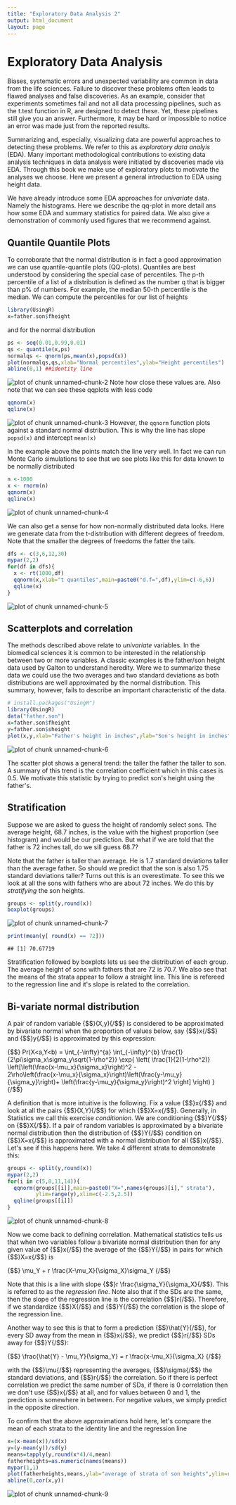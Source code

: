 ```yaml
---
title: "Exploratory Data Analysis 2"
output: html_document
layout: page
---
```





# Exploratory Data Analysis

Biases, systematic errors and unexpected variability are common in data from the life sciences. Failure to discover these problems often leads to flawed analyses and false discoveries. As an example, consider that experiments sometimes fail and not all data processing pipelines, such as the t.test function in R, are designed to detect these. Yet, these pipelines still give you an answer. Furthermore, it may be hard or impossible to notice an error was made just from the reported results.

Summarizing and, especially, visualizing data are powerful approaches to detecting these problems. We refer to this as _exploratory data analyis_ (EDA). Many important methodological contributions to existing data analysis techniques in data analysis were initiated by discoveries made via EDA. Through this book we make use of exploratory plots to motivate the analyses we choose. Here we present a general introduction to EDA using height data.

We have already introduce some EDA approaches for _univariate_ data. Namely the histograms.  Here we describe the qq-plot in more detail ans how some EDA and summary statistics for paired data. We also give a demonstration of commonly used figures that we recommend against.


## Quantile Quantile Plots

To corroborate that the normal distribution is in fact a good approximation we can use quantile-quantile plots (QQ-plots). Quantiles are best understood by considering the special case of percentiles. The p-th percentile of a list of a distribution is defined as the number q that is bigger than p% of numbers. For example, the median 50-th percentile is the median. We can compute the percentiles for our list of heights



```r
library(UsingR)
x=father.son$fheight
```

and for the normal distribution


```r
ps <- seq(0.01,0.99,0.01)
qs <- quantile(x,ps)
normalqs <- qnorm(ps,mean(x),popsd(x))
plot(normalqs,qs,xlab="Normal percentiles",ylab="Height percentiles")
abline(0,1) ##identity line
```

![plot of chunk unnamed-chunk-2](images/exploratory_data_analysis_2-unnamed-chunk-2-1.png) 
Note how close these values are. Also note that we can see these qqplots with less code

```r
qqnorm(x)
qqline(x) 
```

![plot of chunk unnamed-chunk-3](images/exploratory_data_analysis_2-unnamed-chunk-3-1.png) 
However, the `qqnorm` function plots against a standard normal distribution. This is why the line has slope `popsd(x)` and intercept `mean(x)`

In the example above the points match the line very well. In fact we can run Monte Carlo simulations to see that we see plots like this for data known to be normally distributed



```r
n <-1000
x <- rnorm(n)
qqnorm(x)
qqline(x)
```

![plot of chunk unnamed-chunk-4](images/exploratory_data_analysis_2-unnamed-chunk-4-1.png) 

We can also get a sense for how non-normally distributed data looks. Here we generate data from the t-distribution with different degrees of freedom. Note that the smaller the degrees of freedoms the fatter the tails.


```r
dfs <- c(3,6,12,30)
mypar(2,2)
for(df in dfs){
  x <- rt(1000,df)
  qqnorm(x,xlab="t quantiles",main=paste0("d.f=",df),ylim=c(-6,6))
  qqline(x)
}
```

![plot of chunk unnamed-chunk-5](images/exploratory_data_analysis_2-unnamed-chunk-5-1.png) 

<a name="scatterplots"></a>

## Scatterplots and correlation

The methods described above relate to _univariate_ variables. In the biomedical sciences it is common to be interested in the relationship between two or more variables. A classic examples is the father/son height data used by Galton to understand heredity. Were we to summarize these data we could use the two averages and two standard deviations as both distributions are well approximated by the normal distribution. This summary, however, fails to describe an important characteristic of the data.


```r
# install.packages("UsingR")
library(UsingR)
data("father.son")
x=father.son$fheight
y=father.son$sheight
plot(x,y,xlab="Father's height in inches",ylab="Son's height in inches",main=paste("correlation =",signif(cor(x,y),2)))
```

![plot of chunk unnamed-chunk-6](images/exploratory_data_analysis_2-unnamed-chunk-6-1.png) 

The scatter plot shows a general trend: the taller the father the taller to son. A summary of this trend is the correlation coefficient which in this cases is 0.5. We motivate this statistic by trying to predict son's height using the father's. 

## Stratification

Suppose we are asked to guess the height of randomly select sons. The average height, 68.7 inches, is the value with the highest proportion (see histogram) and would be our prediction. But what if we are told that the father is 72 inches tall, do we sill guess 68.7?

Note that the father is taller than average. He is 1.7 standard deviations taller than the average father. So should we predict that the son is also 1.75 standard deviations taller? Turns out this is an overestimate. To see this we look at all the sons with fathers who are about 72 inches. We do this by _stratifying_ the son heights.

```r
groups <- split(y,round(x)) 
boxplot(groups)
```

![plot of chunk unnamed-chunk-7](images/exploratory_data_analysis_2-unnamed-chunk-7-1.png) 

```r
print(mean(y[ round(x) == 72]))
```

```
## [1] 70.67719
```
Stratification followed by boxplots lets us see the distribution of each group. The average height of sons with fathers that are 72 is 70.7. We also see that the means of the strata appear to follow a straight line. This line is refereed to the regression line and it's slope is related to the correlation. 

## Bi-variate normal distribution

A pair of random variable {$$}(X,y){/$$} is considered to be approximated by bivariate normal when the proportion of values below, say {$$}x{/$$} and {$$}y{/$$} is approximated by this expression:

{$$} Pr(X<a,Y<b) = \int_{-\infty}^{a} \int_{-\infty}^{b} \frac{1}{2\pi\sigma_x\sigma_y\sqrt{1-\rho^2}}
\exp{ \left(
\frac{1}{2(1-\rho^2)}
\left[\left(\frac{x-\mu_x}{\sigma_x}\right)^2 -  
2\rho\left(\frac{x-\mu_x}{\sigma_x}\right)\left(\frac{y-\mu_y}{\sigma_y}\right)+
\left(\frac{y-\mu_y}{\sigma_y}\right)^2
\right]
\right)
}
{/$$}

A definition that is more intuitive is the following. Fix a value {$$}x{/$$} and look at all the pairs {$$}(X,Y){/$$} for which {$$}X=x{/$$}. Generally, in Statistics we call this exercise _conditionion_. We are conditioning {$$}Y{/$$} on {$$}X{/$$}. If a pair of random variables is approximated by a bivariate normal distribution then the distribution of {$$}Y{/$$} condition on {$$}X=x{/$$} is approximated with a normal distribution for all {$$}x{/$$}. Let's see if this happens here. We take 4 different strata to demonstrate this:


```r
groups <- split(y,round(x)) 
mypar(2,2)
for(i in c(5,8,11,14)){
  qqnorm(groups[[i]],main=paste0("X=",names(groups)[i]," strata"),
         ylim=range(y),xlim=c(-2.5,2.5))
  qqline(groups[[i]])
}
```

![plot of chunk unnamed-chunk-8](images/exploratory_data_analysis_2-unnamed-chunk-8-1.png) 


Now we come back to defining correlation. Mathematical statistics tells us that when two variables follow a bivariate normal distribution then for any given value of {$$}x{/$$} the average of the {$$}Y{/$$} in pairs for which {$$}X=x{/$$} is

{$$} 
\mu_Y +  r \frac{X-\mu_X}{\sigma_X}\sigma_Y
{/$$}

Note that this is a line with slope {$$}r \frac{\sigma_Y}{\sigma_X}{/$$}. This is referred to as the _regression line_. Note also that if the SDs are the same, then the slope of the regression line is the correlation {$$}r{/$$}. Therefore, if we standardize {$$}X{/$$} and {$$}Y{/$$} the correlation is the slope of the regression line.

Another way to see this is that to form a prediction {$$}\hat{Y}{/$$}, for every SD away from the mean in {$$}x{/$$}, we predict {$$}r{/$$} SDs away for {$$}Y{/$$}: 

{$$}
\frac{\hat{Y} - \mu_Y}{\sigma_Y} = r \frac{x-\mu_X}{\sigma_X}
{/$$}

with the {$$}\mu{/$$} representing the averages, {$$}\sigma{/$$} the standard deviations, and {$$}r{/$$} the correlation. So if there is perfect correlation we predict the same number of SDs, if there is 0 correlation then we don't use {$$}x{/$$} at all, and for values between 0 and 1, the prediction is somewhere in between. For negative values, we simply predict in the opposite direction.


To confirm that the above approximations hold here, let's compare the mean of each strata to the identity line and the regression line


```r
x=(x-mean(x))/sd(x)
y=(y-mean(y))/sd(y)
means=tapply(y,round(x*4)/4,mean)
fatherheights=as.numeric(names(means))
mypar(1,1)
plot(fatherheights,means,ylab="average of strata of son heights",ylim=range(fatherheights))
abline(0,cor(x,y))
```

![plot of chunk unnamed-chunk-9](images/exploratory_data_analysis_2-unnamed-chunk-9-1.png) 
